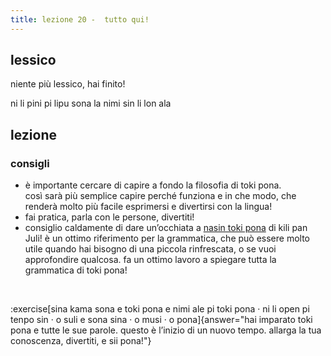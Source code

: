```yaml
---
title: lezione 20 -  tutto qui!
---
```

## lessico
niente più lessico, hai finito!

ni li pini pi lipu sona la nimi sin li lon ala

## lezione
### consigli
- è importante cercare di capire a fondo la filosofia di toki pona. \
così sarà più semplice capire perché funziona e in che modo, che renderà molto più facile esprimersi e divertirsi con la lingua!
- fai pratica, parla con le persone, divertiti!
- consiglio caldamente di dare un’occhiata a [nasin toki pona](https://github.com/kilipan/nasin-toki) di kili pan Juli! è un ottimo riferimento per la grammatica, che può essere molto utile quando hai bisogno di una piccola rinfrescata, o se vuoi approfondire qualcosa. fa un ottimo lavoro a spiegare tutta la grammatica di toki pona!

<br>

:exercise[sina kama sona e toki pona e nimi ale pi toki pona · ni li open pi tenpo sin · o suli e sona sina · o musi · o pona]{answer="hai imparato toki pona e tutte le sue parole. questo è l’inizio di un nuovo tempo. allarga la tua conoscenza, divertiti, e sii pona!"}